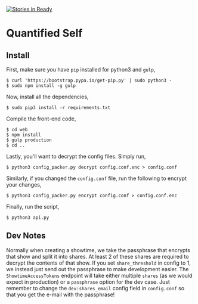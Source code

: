 [![Stories in Ready](https://badge.waffle.io/QuantifiedSelfless/quantifiedSelf.png?label=ready&title=Ready)](https://waffle.io/QuantifiedSelfless/quantifiedSelf)
# Quantified Self

## Install

First, make sure you have `pip` installed for python3 and `gulp`,

```
$ curl 'https://bootstrap.pypa.io/get-pip.py' | sudo python3 -
$ sudo npm install -g gulp
```

Now, install all the dependencies,

```
$ sudo pip3 install -r requirements.txt
```

Compile the front-end code,

```
$ cd web
$ npm install
$ gulp production
$ cd ..
```

Lastly, you'll want to decrypt the config files.  Simply run,

```
$ python3 config_packer.py decrypt config.conf.enc > config.conf
```

Similarly, if you changed the `config.conf` file, run the following to encrypt
your changes,

```
$ python3 config_packer.py encrypt config.conf > config.conf.enc
```

Finally, run the script,

```
$ python3 api.py
```

## Dev Notes

Normally when creating a showtime, we take the passphrase that encrypts that
show and split it into shares.  At least 2 of these shares are required to
decrypt the contents of that show.  If you set `share_threshold` in config to 1,
we instead just send out the passphrase to make development easier.  The
`ShowtimeAccessTokens` endpoint will take either multiple `shares` (as we would
expect in production) or a `passphrase` option for the dev case.  Just remember
to change the `dev:shares_email` config field in `config.conf` so that you get
the e-mail with the passphrase!
